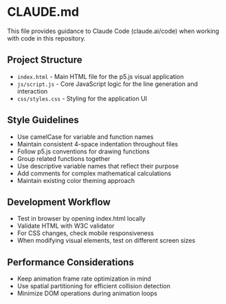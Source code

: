 # CLAUDE.md

This file provides guidance to Claude Code (claude.ai/code) when working with code in this repository.

## Project Structure
- `index.html` - Main HTML file for the p5.js visual application
- `js/script.js` - Core JavaScript logic for the line generation and interaction
- `css/styles.css` - Styling for the application UI

## Style Guidelines
- Use camelCase for variable and function names 
- Maintain consistent 4-space indentation throughout files
- Follow p5.js conventions for drawing functions
- Group related functions together
- Use descriptive variable names that reflect their purpose
- Add comments for complex mathematical calculations
- Maintain existing color theming approach

## Development Workflow
- Test in browser by opening index.html locally
- Validate HTML with W3C validator
- For CSS changes, check mobile responsiveness
- When modifying visual elements, test on different screen sizes

## Performance Considerations
- Keep animation frame rate optimization in mind
- Use spatial partitioning for efficient collision detection
- Minimize DOM operations during animation loops
